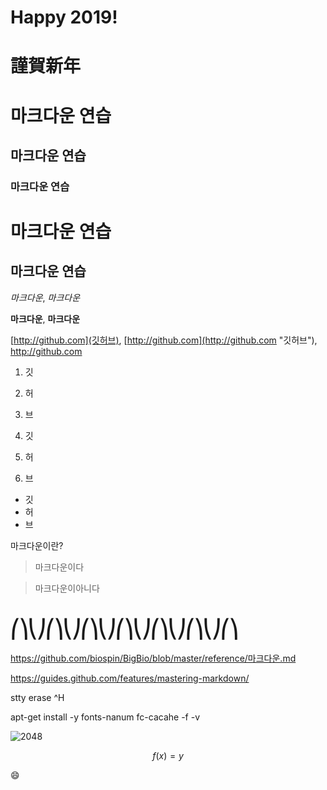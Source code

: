 # Happy 2019!
# 謹賀新年
# 마크다운 연습
## 마크다운 연습
### 마크다운 연습

마크다운 연습
=================

마크다운 연습
-----------------

*마크다운*, _마크다운_

**마크다운**, __마크다운__

[http://github.com](깃허브), [http://github.com](http://github.com "깃허브"), http://github.com

1. 깃
2. 허
3. 브

1. 깃
1. 허
1. 브

- 깃
- 허
- 브

마크다운이란?
>마크다운이다

>마크다운이아니다

# ⎛⎞⎝⎠⎛⎞⎝⎠⎛⎞⎝⎠⎛⎞⎝⎠⎛⎞⎝⎠⎛⎞⎝⎠⎛⎞

https://github.com/biospin/BigBio/blob/master/reference/마크다운.md

https://guides.github.com/features/mastering-markdown/

stty erase ^H

apt-get install -y fonts-nanum
fc-cacahe -f -v

![2048](https://github.com/ganghe74/junk/blob/master/2048.png?raw=true)

$$ f(x) = y $$

:smile: